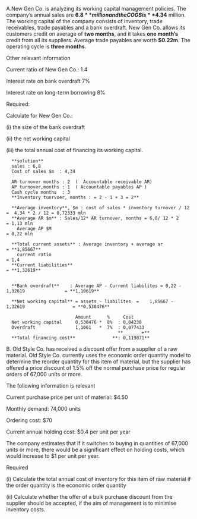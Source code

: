 A.New Gen Co. is analyzing its working capital management policies. The company’s annual sales are **$6.8** million and the COGS is **$4.34** million. The working capital of the company consists of inventory, trade receivables, trade payables and a bank overdraft. New Gen Co. allows its customers credit on average of **two months**, and it takes **one month’s** credit from all its suppliers. Average trade payables are worth **$0.22m**. The operating cycle is **three months**.
  
Other relevant information 
  
Current ratio of New Gen Co.: 1.4 
  
Interest rate on bank overdraft 7% 
  
Interest rate on long-term borrowing 8%
  
Required:
  
Calculate for New Gen Co.: 
  
(i) the size of the bank overdraft 
  
(ii) the net working capital 
  
(iii) the total annual cost of financing its working capital.

      **solution**
      sales : 6,8
      Cost of sales $m  : 4,34
      
      AR turnover months : 2  (  Accountable receivable AR)
      AP turnover,months : 1  ( Accountable payables AP ) 
      Cash cycle months  : 3 
      **Inventory tunrvoer, months : = 2 - 1 + 3 = 2**
      
      **Average inventory**, $m : cost of sales * inventory turnover / 12 =  4,34 * 2 / 12 = 0,72333 mln
      **Average AR $m** : Sales/12* AR turnover, months = 6,8/ 12 * 2                      = 1,13 mln
        Average AP $M                                                                      = 0,22 mln
      
      **Total current assets** : Average inventory + average ar                           = **1,85667** 
        current ratio                                                                     = 1,4
      **Current liabilities**                                                              = **1,32619**
      
      
      **Bank overdraft**    : Average AP - Current liabilites = 0,22 - 1,32619               = **1,10619**
      
      **Net working capital** = assets - liabilites  =    1,85667 - 1,32619                  = **0,530476**
      
                              Amount      %     Cost            
      Net working capital     0,530476 *  8%  : 0,04238
      Overdraft               1,1061   *  7%  : 0,077433
                                              **_______+**
      **Total financing cost**              **: 0,119871**
  

B. Old Style Co. has received a discount offer from a supplier of a raw material. Old Style Co. currently uses the economic order quantity model to determine the reorder quantity for this item of material, but the supplier has offered a price discount of 1.5% off the normal purchase price for regular orders of 67,000 units or more.
  
The following information is relevant 
  
Current purchase price per unit of material: $4.50 
  
Monthly demand: 74,000 units 
  
Ordering cost: $70 
  
Current annual holding cost: $0.4 per unit per year 
  
The company estimates that if it switches to buying in quantities of 67,000 units or more, there would be a significant effect on holding costs, which would increase to $1 per unit per year.
  
Required 
  
(i) Calculate the total annual cost of inventory for this item of raw material if the order quantity is the economic order quantity
  
(ii) Calculate whether the offer of a bulk purchase discount from the supplier should be accepted, if the aim of management is to minimise inventory costs.

 
